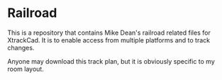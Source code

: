 # Railroad
This is a repository that contains Mike Dean's railroad related files for XtrackCad.  It is to enable access from multiple platforms and to track changes.

Anyone may download this track plan, but it is obviously specific to my room layout.
